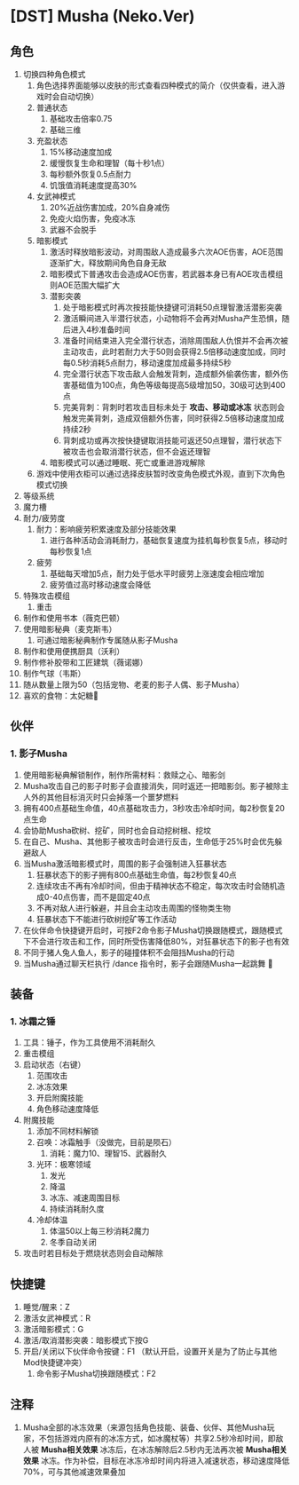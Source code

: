 
# [DST] Musha (Neko.Ver)

## 角色

1. 切换四种角色模式
   1. 角色选择界面能够以皮肤的形式查看四种模式的简介（仅供查看，进入游戏时会自动切换）
   2. 普通状态
      1. 基础攻击倍率0.75
      2. 基础三维
   3. 充盈状态
      1. 15%移动速度加成
      2. 缓慢恢复生命和理智（每十秒1点）
      3. 每秒额外恢复0.5点耐力
      4. 饥饿值消耗速度提高30%
   4. 女武神模式
      1. 20%近战伤害加成，20%自身减伤
      2. 免疫火焰伤害，免疫冰冻
      3. 武器不会脱手
   5. 暗影模式
      1. 激活时释放暗影波动，对周围敌人造成最多六次AOE伤害，AOE范围逐渐扩大，释放期间角色自身无敌
      2. 暗影模式下普通攻击会造成AOE伤害，若武器本身已有AOE攻击模组则AOE范围大幅扩大
      3. 潜影突袭
         1. 处于暗影模式时再次按技能快捷键可消耗50点理智激活潜影突袭
         2. 激活瞬间进入半潜行状态，小动物将不会再对Musha产生恐惧，随后进入4秒准备时间
         3. 准备时间结束进入完全潜行状态，消除周围敌人仇恨并不会再次被主动攻击，此时若耐力大于50则会获得2.5倍移动速度加成，同时每0.5秒消耗5点耐力，移动速度加成最多持续5秒
         4. 完全潜行状态下攻击敌人会触发背刺，造成额外偷袭伤害，额外伤害基础值为100点，角色等级每提高5级增加50，30级可达到400点
         5. 完美背刺：背刺时若攻击目标未处于 **攻击、移动或冰冻** 状态则会触发完美背刺，造成双倍额外伤害，同时获得2.5倍移动速度加成持续2秒
         6. 背刺成功或再次按快捷键取消技能可返还50点理智，潜行状态下被攻击也会取消潜行状态，但不会返还理智
      4. 暗影模式可以通过睡眠、死亡或重进游戏解除
   6. 游戏中使用衣柜可以通过选择皮肤暂时改变角色模式外观，直到下次角色模式切换
2. 等级系统
3. 魔力槽
4. 耐力/疲劳度
   1. 耐力：影响疲劳积累速度及部分技能效果
      1. 进行各种活动会消耗耐力，基础恢复速度为挂机每秒恢复5点，移动时每秒恢复1点
   2. 疲劳
      1. 基础每天增加5点，耐力处于低水平时疲劳上涨速度会相应增加
      2. 疲劳值过高时移动速度会降低
5. 特殊攻击模组
   1. 重击
6. 制作和使用书本（薇克巴顿）
7. 使用暗影秘典（麦克斯韦）
   1. 可通过暗影秘典制作专属随从影子Musha
8. 制作和使用便携厨具（沃利）
9. 制作修补胶带和工匠建筑（薇诺娜）
10. 制作气球（韦斯）
11. 随从数量上限为50（包括宠物、老麦的影子人偶、影子Musha）
12. 喜欢的食物：太妃糖🍬

## 伙伴

### 1. 影子Musha

   1. 使用暗影秘典解锁制作，制作所需材料：救赎之心、暗影剑
   2. Musha攻击自己的影子时影子会直接消失，同时返还一把暗影剑。影子被除主人外的其他目标消灭时只会掉落一个噩梦燃料
   3. 拥有400点基础生命值，40点基础攻击力，3秒攻击冷却时间，每2秒恢复20点生命
   4. 会协助Musha砍树、挖矿，同时也会自动挖树根、挖坟
   5. 在自己、Musha、其他影子被攻击时会进行反击，生命低于25%时会优先躲避敌人
   6. 当Musha激活暗影模式时，周围的影子会强制进入狂暴状态
      1. 狂暴状态下的影子拥有800点基础生命值，每2秒恢复40点
      2. 连续攻击不再有冷却时间，但由于精神状态不稳定，每次攻击时会随机造成0-40点伤害，而不是固定40点
      3. 不再对敌人进行躲避，并且会主动攻击周围的怪物类生物
      4. 狂暴状态下不能进行砍树挖矿等工作活动
   7. 在伙伴命令快捷键开启时，可按F2命令影子Musha切换跟随模式，跟随模式下不会进行攻击和工作，同时所受伤害降低80%，对狂暴状态下的影子也有效
   8. 不同于猪人兔人鱼人，影子的碰撞体积不会阻挡Musha的行动
   9. 当Musha通过聊天栏执行 /dance 指令时，影子会跟随Musha一起跳舞 💃

## 装备

### 1. 冰霜之锤

   1. 工具：锤子，作为工具使用不消耗耐久
   2. 重击模组
   3. 启动状态（右键）
      1. 范围攻击
      2. 冰冻效果
      3. 开启附魔技能
      4. 角色移动速度降低
   4. 附魔技能
      1. 添加不同材料解锁
      2. 召唤：冰霜触手（没做完，目前是陨石）
         1. 消耗：魔力10、理智15、武器耐久
      3. 光环：极寒领域
         1. 发光
         2. 降温
         3. 冰冻、减速周围目标
         4. 持续消耗耐久度
      4. 冷却体温
         1. 体温50以上每三秒消耗2魔力
         2. 冬季自动关闭
   5. 攻击时若目标处于燃烧状态则会自动解除

## 快捷键

1. 睡觉/醒来：Z
2. 激活女武神模式：R
3. 激活暗影模式：G
4. 激活/取消潜影突袭：暗影模式下按G
5. 开启/关闭以下伙伴命令按键：F1 （默认开启，设置开关是为了防止与其他Mod快捷键冲突）
   1. 命令影子Musha切换跟随模式：F2

## 注释

1. Musha全部的冰冻效果（来源包括角色技能、装备、伙伴、其他Musha玩家，不包括游戏内原有的冰冻方式，如冰魔杖等）共享2.5秒冷却时间，即敌人被 **Musha相关效果** 冰冻后，在冰冻解除后2.5秒内无法再次被 **Musha相关效果** 冰冻。作为补偿，目标在冰冻冷却时间内将进入减速状态，移动速度降低70%，可与其他减速效果叠加

